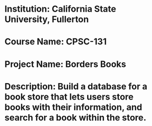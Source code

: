 # Institution: California State University, Fullerton
# Course Name: CPSC-131
# Project Name: Borders Books
# Description: Build a database for a book store that lets users store books with their information, and search for a book within the store.

